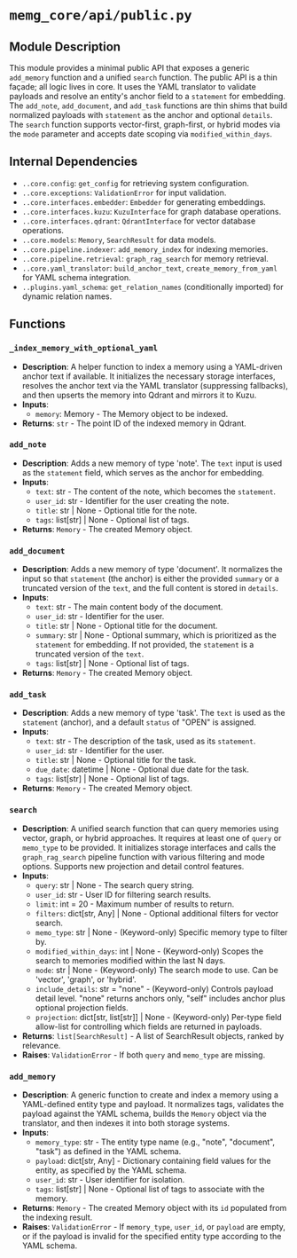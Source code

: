 # `memg_core/api/public.py`

## Module Description
This module provides a minimal public API that exposes a generic `add_memory` function and a unified `search` function. The public API is a thin façade; all logic lives in core. It uses the YAML translator to validate payloads and resolve an entity's anchor field to a `statement` for embedding. The `add_note`, `add_document`, and `add_task` functions are thin shims that build normalized payloads with `statement` as the anchor and optional `details`. The `search` function supports vector-first, graph-first, or hybrid modes via the `mode` parameter and accepts date scoping via `modified_within_days`.

## Internal Dependencies
- `..core.config`: `get_config` for retrieving system configuration.
- `..core.exceptions`: `ValidationError` for input validation.
- `..core.interfaces.embedder`: `Embedder` for generating embeddings.
- `..core.interfaces.kuzu`: `KuzuInterface` for graph database operations.
- `..core.interfaces.qdrant`: `QdrantInterface` for vector database operations.
- `..core.models`: `Memory`, `SearchResult` for data models.
- `..core.pipeline.indexer`: `add_memory_index` for indexing memories.
- `..core.pipeline.retrieval`: `graph_rag_search` for memory retrieval.
- `..core.yaml_translator`: `build_anchor_text`, `create_memory_from_yaml` for YAML schema integration.
- `..plugins.yaml_schema`: `get_relation_names` (conditionally imported) for dynamic relation names.

## Functions

### `_index_memory_with_optional_yaml`
- **Description**: A helper function to index a memory using a YAML-driven anchor text if available. It initializes the necessary storage interfaces, resolves the anchor text via the YAML translator (suppressing fallbacks), and then upserts the memory into Qdrant and mirrors it to Kuzu.
- **Inputs**:
  - `memory`: Memory - The Memory object to be indexed.
- **Returns**: `str` - The point ID of the indexed memory in Qdrant.

### `add_note`
- **Description**: Adds a new memory of type 'note'. The `text` input is used as the `statement` field, which serves as the anchor for embedding.
- **Inputs**:
  - `text`: str - The content of the note, which becomes the `statement`.
  - `user_id`: str - Identifier for the user creating the note.
  - `title`: str | None - Optional title for the note.
  - `tags`: list[str] | None - Optional list of tags.
- **Returns**: `Memory` - The created Memory object.

### `add_document`
- **Description**: Adds a new memory of type 'document'. It normalizes the input so that `statement` (the anchor) is either the provided `summary` or a truncated version of the `text`, and the full content is stored in `details`.
- **Inputs**:
  - `text`: str - The main content body of the document.
  - `user_id`: str - Identifier for the user.
  - `title`: str | None - Optional title for the document.
  - `summary`: str | None - Optional summary, which is prioritized as the `statement` for embedding. If not provided, the `statement` is a truncated version of the `text`.
  - `tags`: list[str] | None - Optional list of tags.
- **Returns**: `Memory` - The created Memory object.

### `add_task`
- **Description**: Adds a new memory of type 'task'. The `text` is used as the `statement` (anchor), and a default `status` of "OPEN" is assigned.
- **Inputs**:
  - `text`: str - The description of the task, used as its `statement`.
  - `user_id`: str - Identifier for the user.
  - `title`: str | None - Optional title for the task.
  - `due_date`: datetime | None - Optional due date for the task.
  - `tags`: list[str] | None - Optional list of tags.
- **Returns**: `Memory` - The created Memory object.

### `search`
- **Description**: A unified search function that can query memories using vector, graph, or hybrid approaches. It requires at least one of `query` or `memo_type` to be provided. It initializes storage interfaces and calls the `graph_rag_search` pipeline function with various filtering and mode options. Supports new projection and detail control features.
- **Inputs**:
  - `query`: str | None - The search query string.
  - `user_id`: str - User ID for filtering search results.
  - `limit`: int = 20 - Maximum number of results to return.
  - `filters`: dict[str, Any] | None - Optional additional filters for vector search.
  - `memo_type`: str | None - (Keyword-only) Specific memory type to filter by.
  - `modified_within_days`: int | None - (Keyword-only) Scopes the search to memories modified within the last N days.
  - `mode`: str | None - (Keyword-only) The search mode to use. Can be 'vector', 'graph', or 'hybrid'.
  - `include_details`: str = "none" - (Keyword-only) Controls payload detail level. "none" returns anchors only, "self" includes anchor plus optional projection fields.
  - `projection`: dict[str, list[str]] | None - (Keyword-only) Per-type field allow-list for controlling which fields are returned in payloads.
- **Returns**: `list[SearchResult]` - A list of SearchResult objects, ranked by relevance.
- **Raises**: `ValidationError` - If both `query` and `memo_type` are missing.

### `add_memory`
- **Description**: A generic function to create and index a memory using a YAML-defined entity type and payload. It normalizes tags, validates the payload against the YAML schema, builds the `Memory` object via the translator, and then indexes it into both storage systems.
- **Inputs**:
  - `memory_type`: str - The entity type name (e.g., "note", "document", "task") as defined in the YAML schema.
  - `payload`: dict[str, Any] - Dictionary containing field values for the entity, as specified by the YAML schema.
  - `user_id`: str - User identifier for isolation.
  - `tags`: list[str] | None - Optional list of tags to associate with the memory.
- **Returns**: `Memory` - The created Memory object with its `id` populated from the indexing result.
- **Raises**: `ValidationError` - If `memory_type`, `user_id`, or `payload` are empty, or if the payload is invalid for the specified entity type according to the YAML schema.
